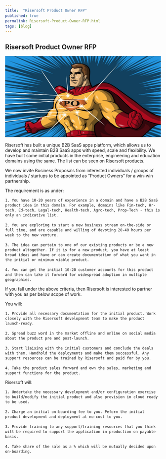 ```yaml
---
title:  "Risersoft Product Owner RFP"
published: true
permalink: Risersoft-Product-Owner-RFP.html
tags: [blog]
---
```




## Risersoft Product Owner RFP

![](/images/po.jpg)

Risersoft has built a unique B2B SaaS apps platform, which allows us to develop and maintain B2B SaaS apps with speed, 
scale and flexibility. We have built some initial products in the enterprise, engineering and education domains using the 
same. The list can be seen on [Risersoft products](http://www.risersoft.com/products). 

We now invite Business Proposals from interested individuals / groups of individuals / startups to be appointed as “Product Owners” for a win-win partnership.

 The requirement is as under:

    1. You have 10-20 years of experience in a domain and have a B2B SaaS product idea in this domain. For example, domains like Fin-tech, Hr-tech, Ed-tech, Legal-tech, Health-tech, Agro-tech, Prop-Tech - this is only an indicative list.
    
	2. You are exploring to start a new business stream on-the-side or full time, and are capable and willing of devoting 20-40 hours per week to the new venture.
    
	3. The idea can pertain to one of our existing products or be a new product altogether. If it is for a new product, you have at least broad ideas and have or can create documentation of what you want in the initial or minimum viable product. 
    
	4. You can get the initial 10-20 customer accounts for this product and then can take it forward for widespread adoption in multiple geographies.

 If you fall under the above criteria, then Risersoft is interested to partner with you as per below scope of work.

 You will:

    1. Provide all necessary documentation for the initial product. Work closely with the Risersoft development team to make the product launch-ready.
    
	2. Spread buzz word in the market offline and online on social media about the product pre and post-launch.
    
	3. Start liaising with the initial customers and conclude the deals with them. Handhold the deployments and make them successful. Any support resources can be trained by Risersoft and paid for by you.
    
	4. Take the product sales forward and own the sales, marketing and support functions for the product.

 Risersoft will:

    1. Undertake the necessary development and/or configuration exercise to build/modify the initial product and also provision in cloud ready to be used.
	
    2. Charge an initial on-boarding fee to you. Peform the initial product development and deployment at no-cost to you.
	
    3. Provide training to any support/training resources that you think will be required to support the application in production on payable basis.
    
	4. Take share of the sale as a % which will be mutually decided upon on-boarding.
